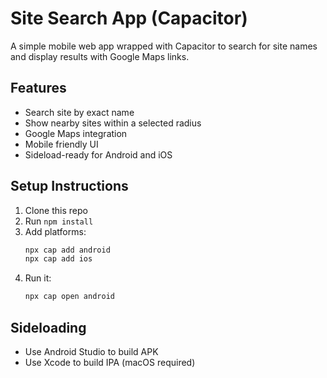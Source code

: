 # Site Search App (Capacitor)

A simple mobile web app wrapped with Capacitor to search for site names and display results with Google Maps links.

## Features

- Search site by exact name
- Show nearby sites within a selected radius
- Google Maps integration
- Mobile friendly UI
- Sideload-ready for Android and iOS

## Setup Instructions

1. Clone this repo
2. Run `npm install`
3. Add platforms:
    ```bash
    npx cap add android
    npx cap add ios
    ```
4. Run it:
    ```bash
    npx cap open android
    ```

## Sideloading

- Use Android Studio to build APK
- Use Xcode to build IPA (macOS required)
